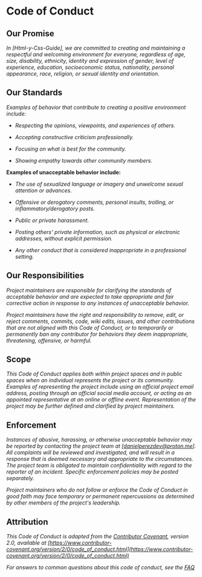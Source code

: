 <!-- Autor: Daniel Benjamin Perez Morales -->
<!-- GitHub: https://github.com/DanielPerezMoralesDev13 -->
<!-- Correo electrónico: danielperezdev@proton.me -->

# **Code of Conduct**

## **Our Promise**

*In [Html-y-Css-Guide], we are committed to creating and maintaining a respectful and welcoming environment for everyone, regardless of age, size, disability, ethnicity, identity and expression of gender, level of experience, education, socioeconomic status, nationality, personal appearance, race, religion, or sexual identity and orientation.*

## **Our Standards**

*Examples of behavior that contribute to creating a positive environment include:*

- *Respecting the opinions, viewpoints, and experiences of others.*

- *Accepting constructive criticism professionally.*

- *Focusing on what is best for the community.*

- *Showing empathy towards other community members.*

**Examples of unacceptable behavior include:**

- *The use of sexualized language or imagery and unwelcome sexual attention or advances.*

- *Offensive or derogatory comments, personal insults, trolling, or inflammatory/derogatory posts.*

- *Public or private harassment.*

- *Posting others' private information, such as physical or electronic addresses, without explicit permission.*

- *Any other conduct that is considered inappropriate in a professional setting.*

## **Our Responsibilities**

*Project maintainers are responsible for clarifying the standards of acceptable behavior and are expected to take appropriate and fair corrective action in response to any instances of unacceptable behavior.*

*Project maintainers have the right and responsibility to remove, edit, or reject comments, commits, code, wiki edits, issues, and other contributions that are not aligned with this Code of Conduct, or to temporarily or permanently ban any contributor for behaviors they deem inappropriate, threatening, offensive, or harmful.*

## **Scope**

*This Code of Conduct applies both within project spaces and in public spaces when an individual represents the project or its community. Examples of representing the project include using an official project email address, posting through an official social media account, or acting as an appointed representative at an online or offline event. Representation of the project may be further defined and clarified by project maintainers.*

## **Enforcement**

*Instances of abusive, harassing, or otherwise unacceptable behavior may be reported by contacting the project team at [danielperezdev@proton.me]. All complaints will be reviewed and investigated, and will result in a response that is deemed necessary and appropriate to the circumstances. The project team is obligated to maintain confidentiality with regard to the reporter of an incident. Specific enforcement policies may be posted separately.*

*Project maintainers who do not follow or enforce the Code of Conduct in good faith may face temporary or permanent repercussions as determined by other members of the project's leadership.*

## **Attribution**

*This Code of Conduct is adapted from the [Contributor Covenant](https://www.contributor-covenant.org), version 2.0, available at [https://www.contributor-covenant.org/version/2/0/code_of_conduct.html](https://www.contributor-covenant.org/version/2/0/code_of_conduct.html)*

*For answers to common questions about this code of conduct, see the [FAQ](https://www.contributor-covenant.org/faq)*
